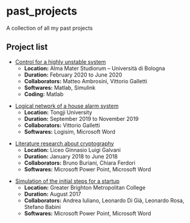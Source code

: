 # past_projects
A collection of all my past projects

## Project list

+ [Control for a highly unstable system](./2020-06_Stabilizing_system_control)  
    + **Location:** Alma Mater Studiorum – Università di Bologna  
    + **Duration:** February 2020 to June 2020  
    + **Collaborators:** Matteo Ambrosini, Vittorio Galletti  
    + **Softwares:** Matlab, Simulink  
    + **Coding:** Matlab  

- [Logical network of a house alarm system](./2019-11_House_alarm_network)  
    - **Location:** Tongji University
    - **Duration:** September 2019 to November 2019    
    - **Collaborators:** Vittorio Galletti  
    - **Softwares:** Logisim, Microsoft Word  

+ [Literature research about cryptography](./2018-06_Cryptography_literature_review)
    + **Location:** Liceo Ginnasio Luigi Galvani  
    + **Duration:** January 2018 to June 2018  
    + **Collaborators:** Bruno Buriani, Chiara Ferdori  
    + **Softwares:** Microsoft Power Point, Microsoft Word  

- [Simulation of the initial steps for a startup](./2017-08_Startup_simulation)
    - **Location:** Greater Brighton Metropolitan College
    - **Duration:** August 2017
    - **Collaborators:** Andrea Iuliano, Leonardo Di Già, Leonardo Rosa, Stefano Babini
    - **Softwares:** Microsoft Power Point, Microsoft Word
